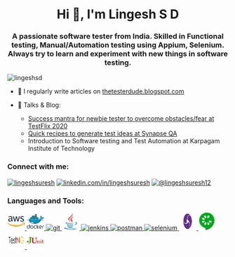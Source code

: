 <h1 align="center">Hi 👋, I'm Lingesh S D</h1>
<h3 align="center">A passionate software tester from India. Skilled in Functional testing, Manual/Automation testing using Appium, Selenium. Always try to learn and experiment with new things in software testing.</h3>

<p align="left"> <img src="https://komarev.com/ghpvc/?username=lingeshsd&label=Profile%20views&color=0e75b6&style=flat" alt="lingeshsd" /> </p>


- 📝 I regularly write articles on [thetesterdude.blogspot.com](https://thetesterdude.blogspot.com/)

- 📄 Talks & Blog: 
  * [Success mantra for newbie tester to overcome obstacles/fear at TestFlix 2020](https://youtu.be/acPBJhDXwKw) 
  * [Quick recipes to generate test ideas at Synapse QA](https://synapse-qa.com/2021/01/22/quick-recipes-to-generate-test-ideas/)
  * Introduction to Software testing and Test Automation at Karpagam Institute of Technology

<h3 align="left">Connect with me:</h3>
<p align="left">
<a href="https://twitter.com/lingeshsuresh" target="blank"><img align="center" src="https://cdn.jsdelivr.net/npm/simple-icons@3.0.1/icons/twitter.svg" alt="lingeshsuresh" height="30" width="40" /></a>
<a href="https://linkedin.com/in/lingeshsuresh" target="blank"><img align="center" src="https://cdn.jsdelivr.net/npm/simple-icons@3.0.1/icons/linkedin.svg" alt="linkedin.com/in/lingeshsuresh" height="30" width="40" /></a>
<a href="https://medium.com/@lingeshsuresh12" target="blank"><img align="center" src="https://cdn.jsdelivr.net/npm/simple-icons@3.0.1/icons/medium.svg" alt="@lingeshsuresh12" height="30" width="40" /></a>
</p>

<h3 align="left">Languages and Tools:</h3>
<p align="left"> <a href="https://aws.amazon.com" target="_blank"> <img src="https://raw.githubusercontent.com/devicons/devicon/master/icons/amazonwebservices/amazonwebservices-original-wordmark.svg" alt="aws" width="40" height="40"/> </a> <a href="https://www.docker.com/" target="_blank"> <img src="https://raw.githubusercontent.com/devicons/devicon/master/icons/docker/docker-original-wordmark.svg" alt="docker" width="40" height="40"/> </a> <a href="https://git-scm.com/" target="_blank"> <img src="https://www.vectorlogo.zone/logos/git-scm/git-scm-icon.svg" alt="git" width="40" height="40"/> </a> <a href="https://www.java.com" target="_blank"> <img src="https://raw.githubusercontent.com/devicons/devicon/master/icons/java/java-original.svg" alt="java" width="40" height="40"/> </a> <a href="https://www.jenkins.io" target="_blank"> <img src="https://www.vectorlogo.zone/logos/jenkins/jenkins-icon.svg" alt="jenkins" width="40" height="40"/> </a> <a href="https://postman.com" target="_blank"> <img src="https://www.vectorlogo.zone/logos/getpostman/getpostman-icon.svg" alt="postman" width="40" height="40"/> </a> <a href="https://www.selenium.dev" target="_blank"> <img src="https://raw.githubusercontent.com/detain/svg-logos/780f25886640cef088af994181646db2f6b1a3f8/svg/selenium-logo.svg" alt="selenium" width="40" height="40"/> </a> <a href="https://appium.io/" target="_blank"><img src="https://github.com/LingeshSD/LingeshSD/blob/main/appium.png" alt="appium" width="40" height="40"/> </a> <a href="https://cucumber.io/" target="_blank"><img src="https://github.com/LingeshSD/LingeshSD/blob/main/cucumber.png" alt="cucumber" width="40" height="40"/> </a> <a href="https://testng.org/doc/index.html" target="_blank"><img src="https://github.com/LingeshSD/LingeshSD/blob/main/testng.png" alt="testng" width="40" height="40"/> </a>  <a href="https://junit.org/junit5/" target="_blank"><img src="https://github.com/LingeshSD/LingeshSD/blob/main/junit.png" alt="junit" width="40" height="40"/> </a></p>
